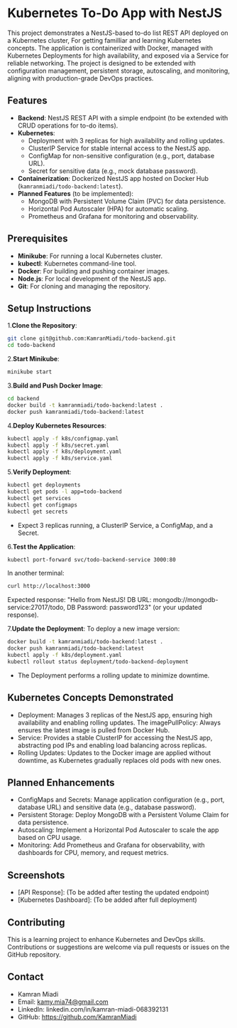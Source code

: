 # Kubernetes To-Do App with NestJS

This project demonstrates a NestJS-based to-do list REST API deployed on a Kubernetes cluster, For getting familliar and learning Kubernetes concepts. The application is containerized with Docker, managed with Kubernetes Deployments for high availability, and exposed via a Service for reliable networking. The project is designed to be extended with configuration management, persistent storage, autoscaling, and monitoring, aligning with production-grade DevOps practices.

## Features

- **Backend**: NestJS REST API with a simple endpoint (to be extended with CRUD operations for to-do items).
- **Kubernetes**:
  - Deployment with 3 replicas for high availability and rolling updates.
  - ClusterIP Service for stable internal access to the NestJS app.
  - ConfigMap for non-sensitive configuration (e.g., port, database URL).
  - Secret for sensitive data (e.g., mock database password).
- **Containerization**: Dockerized NestJS app hosted on Docker Hub (`kamranmiadi/todo-backend:latest`).
- **Planned Features** (to be implemented):
  - MongoDB with Persistent Volume Claim (PVC) for data persistence.
  - Horizontal Pod Autoscaler (HPA) for automatic scaling.
  - Prometheus and Grafana for monitoring and observability.

## Prerequisites

- **Minikube**: For running a local Kubernetes cluster.
- **kubectl**: Kubernetes command-line tool.
- **Docker**: For building and pushing container images.
- **Node.js**: For local development of the NestJS app.
- **Git**: For cloning and managing the repository.

## Setup Instructions

1.**Clone the Repository**:

   ```bash
   git clone git@github.com:KamranMiadi/todo-backend.git
   cd todo-backend
   ```

2.**Start Minikube**:

   ```bash
   minikube start
   ```

3.**Build and Push Docker Image**:

  ```bash
  cd backend
  docker build -t kamranmiadi/todo-backend:latest .
  docker push kamranmiadi/todo-backend:latest
  ```

4.**Deploy Kubernetes Resources**:

   ```bash
   kubectl apply -f k8s/configmap.yaml
   kubectl apply -f k8s/secret.yaml
   kubectl apply -f k8s/deployment.yaml
   kubectl apply -f k8s/service.yaml
   ```

5.**Verify Deployment**:

   ```bash
   kubectl get deployments
   kubectl get pods -l app=todo-backend
   kubectl get services
   kubectl get configmaps
   kubectl get secrets
   ```

- Expect 3 replicas running, a ClusterIP Service, a ConfigMap, and a Secret.

6.**Test the Application**:

  ```bash
  kubectl port-forward svc/todo-backend-service 3000:80
  ```

  In another terminal:

  ```bash
  curl http://localhost:3000
  ```

  Expected response: "Hello from NestJS! DB URL: mongodb://mongodb-service:27017/todo, DB Password: password123" (or your updated response).

7.**Update the Deployment**:
   To deploy a new image version:

   ```bash
   docker build -t kamranmiadi/todo-backend:latest .
   docker push kamranmiadi/todo-backend:latest
   kubectl apply -f k8s/deployment.yaml
   kubectl rollout status deployment/todo-backend-deployment
   ```

- The Deployment performs a rolling update to minimize downtime.

## Kubernetes Concepts Demonstrated

- Deployment: Manages 3 replicas of the NestJS app, ensuring high availability and enabling rolling updates. The imagePullPolicy: Always ensures the latest image is pulled from Docker Hub.
- Service: Provides a stable ClusterIP for accessing the NestJS app, abstracting pod IPs and enabling load balancing across replicas.
- Rolling Updates: Updates to the Docker image are applied without downtime, as Kubernetes gradually replaces old pods with new ones.

## Planned Enhancements

- ConfigMaps and Secrets: Manage application configuration (e.g., port, database URL) and sensitive data (e.g., database password).
- Persistent Storage: Deploy MongoDB with a Persistent Volume Claim for data persistence.
- Autoscaling: Implement a Horizontal Pod Autoscaler to scale the app based on CPU usage.
- Monitoring: Add Prometheus and Grafana for observability, with dashboards for CPU, memory, and request metrics.

## Screenshots

- [API Response]: (To be added after testing the updated endpoint)
- [Kubernetes Dashboard]: (To be added after full deployment)

## Contributing

This is a learning project to enhance Kubernetes and DevOps skills. Contributions or suggestions are welcome via pull requests or issues on the GitHub repository.

## Contact

- Kamran Miadi
- Email: <kamy.mia74@gmail.com>
- LinkedIn: linkedin.com/in/kamran-miadi-068392131
- GitHub: <https://github.com/KamranMiadi>
